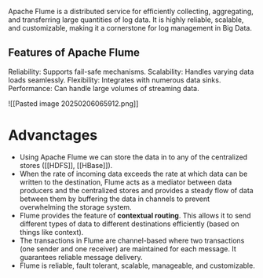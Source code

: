 Apache Flume is a distributed service for efficiently collecting, aggregating, and transferring large quantities of log data. It is highly reliable, scalable, and customizable, making it a cornerstone for log management in Big Data.

## Features of Apache Flume

Reliability: Supports fail-safe mechanisms.
Scalability: Handles varying data loads seamlessly.
Flexibility: Integrates with numerous data sinks.
Performance: Can handle large volumes of streaming data.

![[Pasted image 20250206065912.png]]

# Advanctages

- Using Apache Flume we can store the data in to any of the centralized stores ([[HDFS]], [[HBase]]).
- When the rate of incoming data exceeds the rate at which data can be written to the destination, Flume acts as a mediator between data producers and the centralized stores and provides a steady flow of data between them by buffering the data in channels to prevent overwhelming the storage system.
- Flume provides the feature of **contextual routing**. This allows it to send different types of data to different destinations efficiently (based on things like context).
- The transactions in Flume are channel-based where two transactions (one sender and one receiver) are maintained for each message. It guarantees reliable message delivery.
- Flume is reliable, fault tolerant, scalable, manageable, and customizable.
